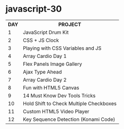 # javascript-30


<table>
  <tr>
    <th>DAY</th>
    <th>PROJECT</th>
  </tr>
  <tr>
    <td>1</td>
    <td>JavaScript Drum Kit</td>
  </tr>
  <tr>
    <td>2</td>
    <td>CSS + JS Clock</td>
  </tr>
  <tr>
    <td>3</td>
    <td>Playing with CSS Variables and JS</td>
  </tr>
  <tr>
    <td>4</td>
    <td>Array Cardio Day 1</td>
  </tr>
  <tr>
    <td>5</td>
    <td>Flex Panels Image Gallery</td>
  </tr>
  <tr>
    <td>6</td>
    <td>Ajax Type Ahead</td>
  </tr>
  <tr>
    <td>7</td>
    <td>Array Cardio Day 2</td>
  </tr>
  <tr>
    <td>8</td>
    <td>Fun with HTML5 Canvas</td>
  </tr>
  <tr>
    <td>9</td>
    <td>14 Must Know Dev Tools Tricks</td>
  </tr>
  <tr>
    <td>10</td>
    <td>Hold Shift to Check Multiple Checkboxes</td>
  </tr>
   <tr>
    <td>11</td>
    <td>Custom HTML5 Video Player</td>
  </tr>
   <tr>
    <td>12</td>
    <td>Key Sequence Detection (Konami Code)</td>
  </tr>
</table>

